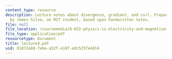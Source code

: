 ```yaml
---
content_type: resource
description: Lecture notes about divergence, gradient, and curl. Prepared in LaTeX
  by James Silva, an MIT student, based upon handwritten notes.
file: null
file_location: /coursemedia/8-022-physics-ii-electricity-and-magnetism-fall-2006/81872a8d7ebea52fe18fedc525fe4d14_lecture4.pdf
file_type: application/pdf
resourcetype: Document
title: lecture4.pdf
uid: 81872a8d-7ebe-a52f-e18f-edc525fe4d14
---
```

